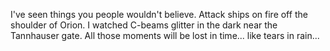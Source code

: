 I've seen things you people wouldn't believe. 
Attack ships on fire off the shoulder of Orion. 
I watched C-beams glitter in the dark near the Tannhauser gate. 
All those moments will be lost in time... like tears in rain...
